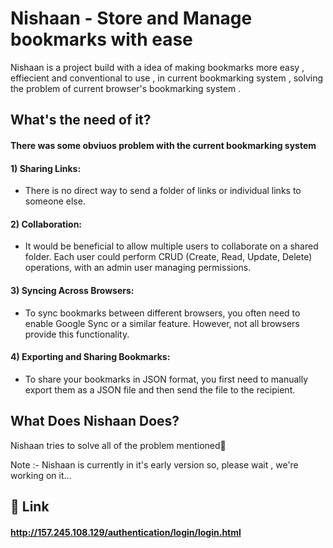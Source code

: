 
# Nishaan - Store and Manage bookmarks with ease

Nishaan is a project build with a idea of making bookmarks more easy , effiecient and conventional to use , in current bookmarking system , solving the problem of current browser's bookmarking system . 


## What's the need of it?
#### There was some obviuos problem with the current bookmarking system

#### 1) Sharing Links:

- There is no direct way to send a folder of links or individual links to someone else.
#### 2) Collaboration:

 - It would be beneficial to allow multiple users to collaborate on a shared folder. Each user could perform CRUD (Create, Read, Update, Delete) operations, with an admin user managing permissions.
#### 3) Syncing Across Browsers:

 - To sync bookmarks between different browsers, you often need to enable Google Sync or a similar feature. However, not all browsers provide this functionality.
#### 4) Exporting and Sharing Bookmarks:

 - To share your bookmarks in JSON format, you first need to manually export them as a JSON file and then send the file to the recipient.


## What Does Nishaan Does?

Nishaan tries to solve all of the problem mentioned🙂

Note :- Nishaan is currently in it's early version so, please wait , we're working on it...         

## 🔗 Link 

#### http://157.245.108.129/authentication/login/login.html



